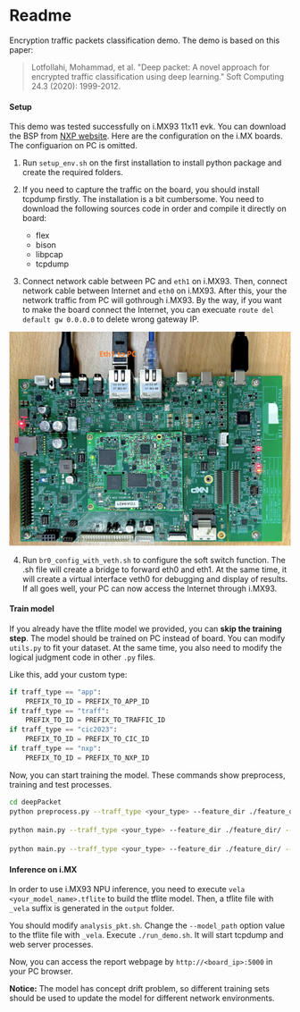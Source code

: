 # Readme
Encryption traffic packets classification demo.
The demo is based on this paper:

> Lotfollahi, Mohammad, et al. "Deep packet: A novel approach for encrypted traffic classification using deep learning." Soft Computing 24.3 (2020): 1999-2012.

#### Setup

This demo was tested successfully on i.MX93 11x11 evk. You can download the BSP from [NXP website](https://www.nxp.com/design/design-center/software/embedded-software/i-mx-software/embedded-linux-for-i-mx-applications-processors:IMXLINUX). Here are the configuration on the i.MX boards. The configuarion on PC is omitted.

1. Run `setup_env.sh` on the first installation to install python package and create the required folders.

 2. If you need to capture the traffic on the board, you should install tcpdump firstly. The installation is a bit cumbersome. You need to download the following sources code in order and compile it directly on board:
	- flex
	- bison
	- libpcap
	- tcpdump

3. Connect network cable between PC and `eth1` on i.MX93. Then, connect network cable between Internet and `eth0` on i.MX93. After this, your the network traffic from PC will gothrough i.MX93. By the way, if you want to make the board connect the Internet, you can execuate `route del default gw 0.0.0.0` to delete wrong gateway IP.

![imx93](./imx93.png)

4. Run `br0_config_with_veth.sh` to configure the soft switch function. The .sh file will create a bridge to forward eth0 and eth1. At the same time, it will create a virtual interface veth0 for debugging and display of results. If all goes well, your PC can now access the Internet through i.MX93.

#### Train model

If you already have the tflite model we provided, you can **skip the training step**.
The model should be trained on PC instead of  board.
You can modify `utils.py` to fit your dataset. At the same time, you also need to modify the logical judgment code in other `.py` files.

Like this, add your custom type:
```python
if traff_type == "app":
	PREFIX_TO_ID = PREFIX_TO_APP_ID
if traff_type == "traff":
	PREFIX_TO_ID = PREFIX_TO_TRAFFIC_ID
if traff_type == "cic2023":
	PREFIX_TO_ID = PREFIX_TO_CIC_ID
if traff_type == "nxp":
	PREFIX_TO_ID = PREFIX_TO_NXP_ID
``` 

Now, you can start training the model. These commands show preprocess, training and test processes.
```bash
cd deepPacket
python preprocess.py --traff_type <your_type> --feature_dir ./feature_dir --pcap_dir /path/to/pcaps/

python main.py --traff_type <your_type> --feature_dir ./feature_dir/ --output_dir ./output_dir/ --mode train

python main.py --traff_type <your_type> --feature_dir ./feature_dir/ --output_dir ./output_dir/ --mode test
```
  
#### Inference on i.MX

In order to use i.MX93 NPU inference, you need to execute `vela <your_model_name>.tflite` to build the tflite model.
Then, a tflite file with `_vela` suffix is generated in the `output` folder.

You should modify `analysis_pkt.sh`. Change the `--model_path` option value to the tflite file with `_vela`.
Execute `./run_demo.sh`. 
It will start tcpdump and web server processes.

Now, you can access the report webpage by `http://<board_ip>:5000` in your PC browser.

**Notice:** The model has concept drift problem, so different training sets should be used to update the model for different network environments.